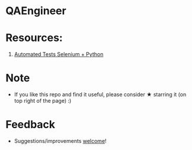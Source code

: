 # QAEngineer

# Resources:

1. [Automated Tests Selenium + Python](https://github.com/vnikifirov/QAEngineer/tree/main/20220416_PythonSelenium_%D8%AD%D9%85%D8%AF%20%D8%A7%D9%84%D9%86%D9%88%D9%91%D8%AD%D9%8A%20712)

# Note

* If you like this repo and find it useful, please consider ★ starring it (on top right of the page) :)

# Feedback
* Suggestions/improvements [welcome](https://github.com/vnikifirov/QAEngineer/issues)!
